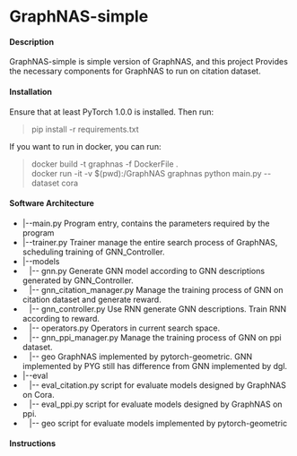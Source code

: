 # GraphNAS-simple

#### Description
GraphNAS-simple is simple version of GraphNAS, and this project Provides the necessary components for GraphNAS to run on
citation dataset.

#### Installation
Ensure that at least PyTorch 1.0.0 is installed. Then run:
>  pip install -r requirements.txt

If you want to run in docker, you can run:
>  docker build -t graphnas -f DockerFile . \
>  docker run -it -v $(pwd):/GraphNAS graphnas python main.py --dataset cora

#### Software Architecture
* |--main.py Program entry, contains the parameters required by the program
* |--trainer.py Trainer manage the entire search process of GraphNAS, scheduling training of GNN_Controller. 
* |--models
* &nbsp;&nbsp; |--  gnn.py Generate GNN model according to GNN descriptions generated by GNN_Controller.
* &nbsp;&nbsp; |--  gnn_citation_manager.py Manage the training process of GNN on citation dataset and generate reward.  
* &nbsp;&nbsp; |--  gnn_controller.py Use RNN generate GNN descriptions. Train RNN according to reward.
* &nbsp;&nbsp; |--  operators.py Operators in current search space.
* &nbsp;&nbsp; |--  gnn_ppi_manager.py Manage the training process of GNN on ppi dataset.
* &nbsp;&nbsp; |--  geo GraphNAS implemented by pytorch-geometric. GNN implemented by PYG still has difference from GNN implemented by dgl. 
* |--eval 
* &nbsp;&nbsp; |--  eval_citation.py script for evaluate models designed by GraphNAS on Cora. 
* &nbsp;&nbsp; |--  eval_ppi.py script for evaluate models designed by GraphNAS on ppi. 
* &nbsp;&nbsp; |--  geo  script for evaluate models implemented by pytorch-geometric 

#### Instructions


